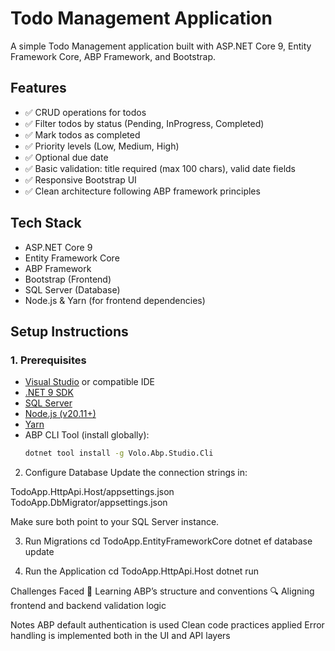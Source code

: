 # Todo Management Application

A simple Todo Management application built with ASP.NET Core 9, Entity Framework Core, ABP Framework, and Bootstrap.

## Features

- ✅ CRUD operations for todos
- ✅ Filter todos by status (Pending, InProgress, Completed)
- ✅ Mark todos as completed
- ✅ Priority levels (Low, Medium, High)
- ✅ Optional due date
- ✅ Basic validation: title required (max 100 chars), valid date fields
- ✅ Responsive Bootstrap UI
- ✅ Clean architecture following ABP framework principles

## Tech Stack

- ASP.NET Core 9
- Entity Framework Core
- ABP Framework
- Bootstrap (Frontend)
- SQL Server (Database)
- Node.js & Yarn (for frontend dependencies)

## Setup Instructions

### 1. Prerequisites

- [Visual Studio](https://visualstudio.microsoft.com/) or compatible IDE
- [.NET 9 SDK](https://dotnet.microsoft.com/)
- [SQL Server](https://www.microsoft.com/en-us/sql-server/)
- [Node.js (v20.11+)](https://nodejs.org/en)
- [Yarn](https://classic.yarnpkg.com/en/docs/install/)
- ABP CLI Tool (install globally):  
  ```bash
  dotnet tool install -g Volo.Abp.Studio.Cli

2. Configure Database
Update the connection strings in:

TodoApp.HttpApi.Host/appsettings.json
TodoApp.DbMigrator/appsettings.json

Make sure both point to your SQL Server instance.

3. Run Migrations
cd TodoApp.EntityFrameworkCore
dotnet ef database update

4. Run the Application
cd TodoApp.HttpApi.Host
dotnet run

Challenges Faced
🧠 Learning ABP’s structure and conventions
🔍 Aligning frontend and backend validation logic

Notes
ABP default authentication is used
Clean code practices applied
Error handling is implemented both in the UI and API layers
